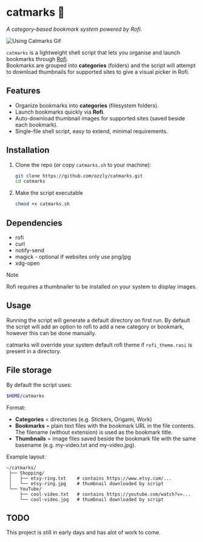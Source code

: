 # catmarks 🐾

*A category-based bookmark system powered by Rofi.*

![Using Catmarks Gif](https://github.com/Ozzly/catmarks/blob/main/assets/catmarks_usage.gif)

`catmarks` is a lightweight shell script that lets you organise and launch bookmarks through [Rofi](https://github.com/davatorium/rofi).  
Bookmarks are grouped into **categories** (folders) and the script will attempt to download thumbnails for supported sites to give a visual picker in Rofi.



## Features
- Organize bookmarks into **categories** (filesystem folders).  
- Launch bookmarks quickly via **Rofi**.  
- Auto-download thumbnail images for supported sites (saved beside each bookmark).  
- Single-file shell script, easy to extend, minimal requirements.



## Installation

1. Clone the repo (or copy `catmarks.sh` to your machine):
   ```bash
   git clone https://github.com/ozzly/catmarks.git
   cd catmarks
   ```
2. Make the script executable
    ```bash
    chmod +x catmarks.sh
    ```



## Dependencies

+ rofi
+ curl
+ notify-send
+ magick - optional if websites only use png/jpg
+ xdg-open

> [!NOTE]
> Rofi requires a thumbnailer to be installed on your system to display images.


## Usage
Running the script will generate a default directory on first run.
By default the script will add an option to rofi to add a new category or bookmark, however this can be done manually.

catmarks will override your system default rofi theme if `rofi_theme.rasi` is present in a directory.


## File storage

By default the script uses:
```bash
$HOME/catmarks
```
Format:
+ **Categories** = directories (e.g. Stickers, Origami, Work)
+ **Bookmarks** = plain text files with the bookmark URL in the file contents. The filename (without extension) is used as the bookmark title.
+ **Thumbnails** = image files saved beside the bookmark file with the same basename (e.g. my-video.txt and my-video.jpg).

Example layout:
```
~/catmarks/
 ├── Shopping/
 │   ├── etsy-ring.txt    # contains https://www.etsy.com/...
 │   └── etsy-ring.jpg    # thumbnail downloaded by script
 └── YouTube/
     ├── cool-video.txt   # contains https://youtube.com/watch?v=...
     └── cool-video.jpg   # thumbnail downloaded by script
```


## TODO
This project is still in early days and has alot of work to come.
